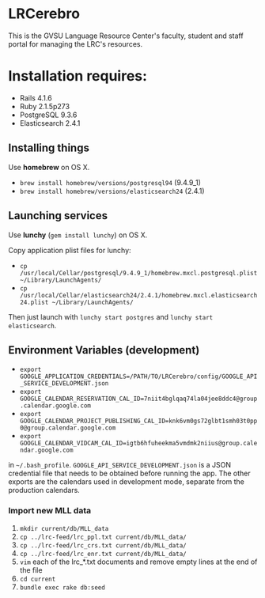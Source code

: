 # LRCerebro
This is the GVSU Language Resource Center's faculty, student and staff portal for managing the LRC's resources.

# Installation requires:

* Rails 4.1.6
* Ruby 2.1.5p273
* PostgreSQL 9.3.6
* Elasticsearch 2.4.1

## Installing things

Use **homebrew** on OS X.

- `brew install homebrew/versions/postgresql94` (9.4.9_1)
- `brew install homebrew/versions/elasticsearch24` (2.4.1)

## Launching services

Use **lunchy** (`gem install lunchy`) on OS X.

Copy application plist files for lunchy:

- `cp /usr/local/Cellar/postgresql/9.4.9_1/homebrew.mxcl.postgresql.plist ~/Library/LaunchAgents/`
- `cp /usr/local/Cellar/elasticsearch24/2.4.1/homebrew.mxcl.elasticsearch24.plist ~/Library/LaunchAgents/`

Then just launch with `lunchy start postgres` and `lunchy start elasticsearch`.

## Environment Variables (development)

- `export GOOGLE_APPLICATION_CREDENTIALS=/PATH/TO/LRCerebro/config/GOOGLE_API_SERVICE_DEVELOPMENT.json`
- `export GOOGLE_CALENDAR_RESERVATION_CAL_ID=7niit4bglqaq74la04jee8ddc4@group.calendar.google.com`
- `export GOOGLE_CALENDAR_PROJECT_PUBLISHING_CAL_ID=knk6vm0gs72glbt1smh03t0pp0@group.calendar.google.com`
- `export GOOGLE_CALENDAR_VIDCAM_CAL_ID=igtb6hfuheekma5vmdmk2niius@group.calendar.google.com`

in `~/.bash_profile`. `GOOGLE_API_SERVICE_DEVELOPMENT.json` is a JSON credential file that needs to be obtained before running the app.
The other exports are the calendars used in development mode, separate from the production calendars.

### Import new MLL data

1. `mkdir current/db/MLL_data`
2. `cp ../lrc-feed/lrc_ppl.txt current/db/MLL_data/`
3. `cp ../lrc-feed/lrc_crs.txt current/db/MLL_data/`
4. `cp ../lrc-feed/lrc_enr.txt current/db/MLL_data/`
5. `vim` each of the lrc_*.txt documents and remove empty lines at the end of the file
5. `cd current`
6. `bundle exec rake db:seed`
